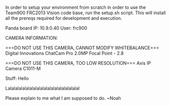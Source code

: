 In order to setup your environment from scratch in order to use the Team900 FRC2013 Vision code base, run the setup.sh script. This will install all the prereqs required for development and execution.

Panda board IP: 10.9.0.40
User: frc900

CAMERA INFORMATION:

===DO NOT USE THIS CAMERA, CANNOT MODIFY WHITEBALANCE===
Digital Innovations ChatCam Pro 2.0MP 
Focal Point - 2.8

===DO NOT USE THIS CAMERA, TOO LOW RESOLUTION===
Axis IP Camera C1011-M


Stuff: Hello
 
Lalalalalalalalalalalalalalalalalalalalal

Please explain to me what I am supposed to do. ~Noah
